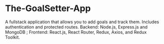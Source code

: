 # The-GoalSetter-App
A fullstack application that allows you to add goals and track them. Includes authentication and protected routes. Backend: Node.js, Express.js and MongoDB ; Frontend: React.js, React Router, Redux, Axios, and Redux Toolkit.
